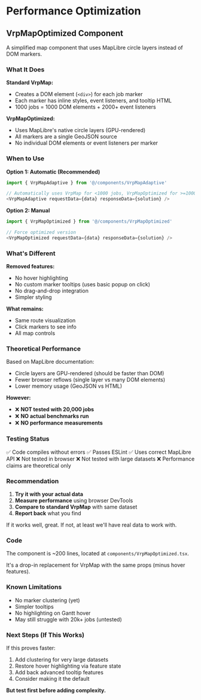 # Performance Optimization

## VrpMapOptimized Component

A simplified map component that uses MapLibre circle layers instead of DOM markers.

### What It Does

**Standard VrpMap:**
- Creates a DOM element (`<div>`) for each job marker
- Each marker has inline styles, event listeners, and tooltip HTML
- 1000 jobs = 1000 DOM elements + 2000+ event listeners

**VrpMapOptimized:**
- Uses MapLibre's native circle layers (GPU-rendered)
- All markers are a single GeoJSON source
- No individual DOM elements or event listeners per marker

### When to Use

**Option 1: Automatic (Recommended)**
```typescript
import { VrpMapAdaptive } from '@/components/VrpMapAdaptive'

// Automatically uses VrpMap for <1000 jobs, VrpMapOptimized for >=1000 jobs
<VrpMapAdaptive requestData={data} responseData={solution} />
```

**Option 2: Manual**
```typescript
import { VrpMapOptimized } from '@/components/VrpMapOptimized'

// Force optimized version
<VrpMapOptimized requestData={data} responseData={solution} />
```

### What's Different

**Removed features:**
- No hover highlighting
- No custom marker tooltips (uses basic popup on click)
- No drag-and-drop integration
- Simpler styling

**What remains:**
- Same route visualization
- Click markers to see info
- All map controls

### Theoretical Performance

Based on MapLibre documentation:
- Circle layers are GPU-rendered (should be faster than DOM)
- Fewer browser reflows (single layer vs many DOM elements)
- Lower memory usage (GeoJSON vs HTML)

**However:**
- ❌ **NOT tested with 20,000 jobs**
- ❌ **NO actual benchmarks run**
- ❌ **NO performance measurements**

### Testing Status

✅ Code compiles without errors
✅ Passes ESLint
✅ Uses correct MapLibre API
❌ Not tested in browser
❌ Not tested with large datasets
❌ Performance claims are theoretical only

### Recommendation

1. **Try it with your actual data**
2. **Measure performance** using browser DevTools
3. **Compare to standard VrpMap** with same dataset
4. **Report back** what you find

If it works well, great. If not, at least we'll have real data to work with.

### Code

The component is ~200 lines, located at `components/VrpMapOptimized.tsx`.

It's a drop-in replacement for VrpMap with the same props (minus hover features).

### Known Limitations

- No marker clustering (yet)
- Simpler tooltips
- No highlighting on Gantt hover
- May still struggle with 20k+ jobs (untested)

### Next Steps (If This Works)

If this proves faster:
1. Add clustering for very large datasets
2. Restore hover highlighting via feature state
3. Add back advanced tooltip features
4. Consider making it the default

**But test first before adding complexity.**
